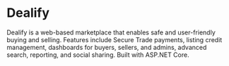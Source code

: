 # Dealify
Dealify is a web-based marketplace that enables safe and user-friendly buying and selling. Features include Secure Trade payments, listing credit management, dashboards for buyers, sellers, and admins, advanced search, reporting, and social sharing. Built with ASP.NET Core.
